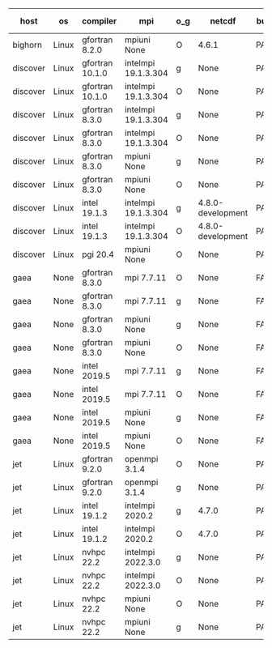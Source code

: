 

| host     | os       | compiler                              | mpi                      | o_g        | netcdf        | build       | u_pass          | u_fail          | s_pass            | s_fail            | e_pass             | e_fail             | nuopc_pass       | nuopc_fail       | artifacts link          |
|----------|----------|---------------------------------------|--------------------------|------------|---------------|-------------|-----------------|-----------------|-------------------|-------------------|--------------------|--------------------|------------------|------------------|-------------------------|
| bighorn | Linux | gfortran 8.2.0 | mpiuni None  | O | 4.6.1  | PASS | None | None | None | None | None | None | None | None | <a href="https://github.com/esmf-org/esmf-test-artifacts/tree/a7fdeee710379455039aa1160802bad244d4aa5c/develop/gfortran/8.2.0/O/mpiuni/None" target="_blank">a7fdeee</a> | 
| discover | Linux | gfortran 10.1.0 | intelmpi 19.1.3.304  | g | None  | PASS | 13908 | 15 | 49 | 0 | 80 | 0 | 52 | 0 | <a href="https://github.com/esmf-org/esmf-test-artifacts/tree/881189d6c15d97a3c1a30419233634207062ef1c/develop/gfortran/10.1.0/g/intelmpi/19.1.3.304" target="_blank">881189d</a> | 
| discover | Linux | gfortran 10.1.0 | intelmpi 19.1.3.304  | O | None  | PASS | 13908 | 15 | 49 | 0 | 80 | 0 | 52 | 0 | <a href="https://github.com/esmf-org/esmf-test-artifacts/tree/11270da434438681466711c44da516d4b87f16d5/develop/gfortran/10.1.0/O/intelmpi/19.1.3.304" target="_blank">11270da</a> | 
| discover | Linux | gfortran 8.3.0 | intelmpi 19.1.3.304  | g | None  | PASS | 13908 | 15 | 49 | 0 | 80 | 0 | 52 | 0 | <a href="https://github.com/esmf-org/esmf-test-artifacts/tree/bca085cddcd776dec78a638556cce7cdb2bc30ba/develop/gfortran/8.3.0/g/intelmpi/19.1.3.304" target="_blank">bca085c</a> | 
| discover | Linux | gfortran 8.3.0 | intelmpi 19.1.3.304  | O | None  | PASS | 13908 | 15 | 49 | 0 | 80 | 0 | 52 | 0 | <a href="https://github.com/esmf-org/esmf-test-artifacts/tree/c9f4a0be7fc73fb0cdbf3053679ced6e2191cef9/develop/gfortran/8.3.0/O/intelmpi/19.1.3.304" target="_blank">c9f4a0b</a> | 
| discover | Linux | gfortran 8.3.0 | mpiuni None  | g | None  | PASS | 12339 | 0 | 8 | 0 | 43 | 0 | None | None | <a href="https://github.com/esmf-org/esmf-test-artifacts/tree/d9725d98b2ad543ab53f8ededdf1e29af784e580/develop/gfortran/8.3.0/g/mpiuni/None" target="_blank">d9725d9</a> | 
| discover | Linux | gfortran 8.3.0 | mpiuni None  | O | None  | PASS | 12339 | 0 | 8 | 0 | 43 | 0 | None | None | <a href="https://github.com/esmf-org/esmf-test-artifacts/tree/603ab9802e024ddd3058bdc5d515986a273220fb/develop/gfortran/8.3.0/O/mpiuni/None" target="_blank">603ab98</a> | 
| discover | Linux | intel 19.1.3 | intelmpi 19.1.3.304  | g | 4.8.0-development  | PASS | 13923 | 0 | 49 | 0 | 80 | 0 | 52 | 0 | <a href="https://github.com/esmf-org/esmf-test-artifacts/tree/fb41fcdd28279ec176e8395f687ac45e9a51794a/develop/intel/19.1.3/g/intelmpi/19.1.3.304" target="_blank">fb41fcd</a> | 
| discover | Linux | intel 19.1.3 | intelmpi 19.1.3.304  | O | 4.8.0-development  | PASS | 13923 | 0 | 49 | 0 | 80 | 0 | 52 | 0 | <a href="https://github.com/esmf-org/esmf-test-artifacts/tree/94ff4b982323dfa7fb3400998da520e095113ed0/develop/intel/19.1.3/O/intelmpi/19.1.3.304" target="_blank">94ff4b9</a> | 
| discover | Linux | pgi 20.4 | mpiuni None  | O | None  | PASS | None | None | None | None | None | None | None | None | <a href="https://github.com/esmf-org/esmf-test-artifacts/tree/a5804bc361b76a5d104c2df2530cfd195356ef0c/develop/pgi/20.4/O/mpiuni/None" target="_blank">a5804bc</a> | 
| gaea | None | gfortran 8.3.0 | mpi 7.7.11  | O | None  | FAIL | None | None | None | None | None | None | None | None | <a href="https://github.com/esmf-org/esmf-test-artifacts/tree/289c76f3ede273b67797c5572045cbf7362501d0/develop/gfortran/8.3.0/O/mpi/7.7.11" target="_blank">289c76f</a> | 
| gaea | None | gfortran 8.3.0 | mpi 7.7.11  | g | None  | FAIL | None | None | None | None | None | None | None | None | <a href="https://github.com/esmf-org/esmf-test-artifacts/tree/91c52577e3452a3d54f6a538b47020a4b2e54f2b/develop/gfortran/8.3.0/g/mpi/7.7.11" target="_blank">91c5257</a> | 
| gaea | None | gfortran 8.3.0 | mpiuni None  | g | None  | FAIL | None | None | None | None | None | None | None | None | <a href="https://github.com/esmf-org/esmf-test-artifacts/tree/410a24a69fba42bae58edef8135d84488d87d197/develop/gfortran/8.3.0/g/mpiuni/None" target="_blank">410a24a</a> | 
| gaea | None | gfortran 8.3.0 | mpiuni None  | O | None  | FAIL | None | None | None | None | None | None | None | None | <a href="https://github.com/esmf-org/esmf-test-artifacts/tree/2874923873b3abbd0dbdae9b60351c80fb44433e/develop/gfortran/8.3.0/O/mpiuni/None" target="_blank">2874923</a> | 
| gaea | None | intel 2019.5 | mpi 7.7.11  | g | None  | FAIL | None | None | None | None | None | None | None | None | <a href="https://github.com/esmf-org/esmf-test-artifacts/tree/5e06cdc4dbcc41006513cd2315bc40fa3eb8a67f/develop/intel/2019.5/g/mpi/7.7.11" target="_blank">5e06cdc</a> | 
| gaea | None | intel 2019.5 | mpi 7.7.11  | O | None  | FAIL | None | None | None | None | None | None | None | None | <a href="https://github.com/esmf-org/esmf-test-artifacts/tree/2f3db56db3cf6f275d4f74d6a5343ef04a8e59b4/develop/intel/2019.5/O/mpi/7.7.11" target="_blank">2f3db56</a> | 
| gaea | None | intel 2019.5 | mpiuni None  | g | None  | FAIL | None | None | None | None | None | None | None | None | <a href="https://github.com/esmf-org/esmf-test-artifacts/tree/6162dc62fd499821fa0d6866e8a93c85f8617373/develop/intel/2019.5/g/mpiuni/None" target="_blank">6162dc6</a> | 
| gaea | None | intel 2019.5 | mpiuni None  | O | None  | FAIL | None | None | None | None | None | None | None | None | <a href="https://github.com/esmf-org/esmf-test-artifacts/tree/224326cbe49f7edcd502ae8fc115326698ef30bd/develop/intel/2019.5/O/mpiuni/None" target="_blank">224326c</a> | 
| jet | Linux | gfortran 9.2.0 | openmpi 3.1.4  | O | None  | PASS | 13923 | 0 | 49 | 0 | 80 | 0 | 52 | 0 | <a href="https://github.com/esmf-org/esmf-test-artifacts/tree/2115917e109db2fcb34f3c8a9a4efb52363c0429/develop/gfortran/9.2.0/O/openmpi/3.1.4" target="_blank">2115917</a> | 
| jet | Linux | gfortran 9.2.0 | openmpi 3.1.4  | g | None  | PASS | 13923 | 0 | 49 | 0 | 80 | 0 | 52 | 0 | <a href="https://github.com/esmf-org/esmf-test-artifacts/tree/5e9fffeec73e4e30e356a8c8dcd7398436ab8771/develop/gfortran/9.2.0/g/openmpi/3.1.4" target="_blank">5e9fffe</a> | 
| jet | Linux | intel 19.1.2 | intelmpi 2020.2  | g | 4.7.0  | PASS | None | None | None | None | None | None | None | None | <a href="https://github.com/esmf-org/esmf-test-artifacts/tree/27b9116a76049d092f5ec1db186cc055d507da73/develop/intel/19.1.2/g/intelmpi/2020.2" target="_blank">27b9116</a> | 
| jet | Linux | intel 19.1.2 | intelmpi 2020.2  | O | 4.7.0  | PASS | None | None | None | None | None | None | None | None | <a href="https://github.com/esmf-org/esmf-test-artifacts/tree/cf53cae4fd6bb4a902ef8452938cb57e40977f2b/develop/intel/19.1.2/O/intelmpi/2020.2" target="_blank">cf53cae</a> | 
| jet | Linux | nvhpc 22.2 | intelmpi 2022.3.0  | g | None  | PASS | 13858 | 65 | 47 | 2 | 78 | 2 | 0 | 0 | <a href="https://github.com/esmf-org/esmf-test-artifacts/tree/99c3342f76a1f081ebbeab6836d599f6bf8259a1/develop/nvhpc/22.2/g/intelmpi/2022.3.0" target="_blank">99c3342</a> | 
| jet | Linux | nvhpc 22.2 | intelmpi 2022.3.0  | O | None  | PASS | 13903 | 20 | 49 | 0 | 80 | 0 | 45 | 7 | <a href="https://github.com/esmf-org/esmf-test-artifacts/tree/d7163cbd344dbada82026b09bd2574e90491fb87/develop/nvhpc/22.2/O/intelmpi/2022.3.0" target="_blank">d7163cb</a> | 
| jet | Linux | nvhpc 22.2 | mpiuni None  | O | None  | PASS | 12337 | 2 | 8 | 0 | 43 | 0 | None | None | <a href="https://github.com/esmf-org/esmf-test-artifacts/tree/1533381ab004987dd8053ca46622767b53a96f14/develop/nvhpc/22.2/O/mpiuni/None" target="_blank">1533381</a> | 
| jet | Linux | nvhpc 22.2 | mpiuni None  | g | None  | PASS | 12339 | 0 | 6 | 2 | 43 | 0 | None | None | <a href="https://github.com/esmf-org/esmf-test-artifacts/tree/88cb0fd702cb081c88675275908abe65e276a8e4/develop/nvhpc/22.2/g/mpiuni/None" target="_blank">88cb0fd</a> | 
